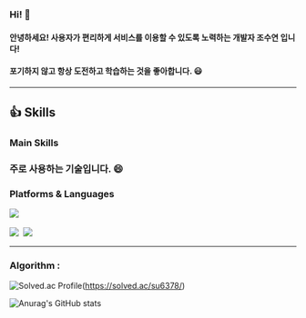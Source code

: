 ### Hi! 👋

#### 안녕하세요! 사용자가 편리하게 서비스를 이용할 수 있도록 노력하는 개발자 조수연 입니다!
#### 포기하지 않고 항상 도전하고 학습하는 것을 좋아합니다. 😃
<hr/>

## 👍 Skills

### Main Skills
### 주로 사용하는 기술입니다. 😄

### Platforms & Languages
<div>
  <img src="https://img.shields.io/badge/android-3DDC84?style=for-the-badge&logo=android&logoColor=white"><br></br>
<!--   <img src="https://img.shields.io/badge/firebase-FFCA28?style=for-the-badge&logo=firebase&logoColor=white">
  -->
 <div>
   <img src="https://img.shields.io/badge/kotlin-7F52FF?style=for-the-badge&logo=kotlin&logoColor=white">&nbsp
   <img src="https://img.shields.io/badge/java-007396?style=for-the-badge&logo=java&logoColor=white">
<hr/>

### Algorithm :
![Solved.ac Profile](http://mazassumnida.wtf/api/v2/generate_badge?boj=su6378)(https://solved.ac/su6378/)

<!--


**su6378/su6378** is a ✨ _special_ ✨ repository because its `README.md` (this file) appears on your GitHub profile.

Here are some ideas to get you started:

- 🔭 I’m currently working on ...
- 🌱 I’m currently learning ...
- 👯 I’m looking to collaborate on ...
- 🤔 I’m looking for help with ...
- 💬 Ask me about ...
- 📫 How to reach me: ...
- 😄 Pronouns: ...
- ⚡ Fun fact: ...
-->



![Anurag's GitHub stats](https://github-readme-stats.vercel.app/api?username=su6378&show_icons=true&theme=radical)



